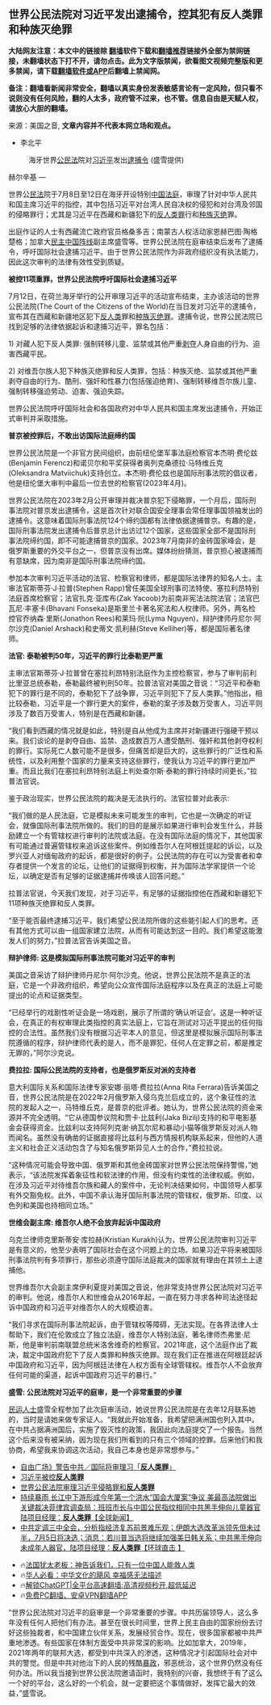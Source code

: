  <!-- 面包屑导航 --> <h2>世界公民法院对习近平发出逮捕令，控其犯有反人类罪和种族灭绝罪</h2> <p class="notice"><b>大陆网友注意：本文中的链接除 <a href="https://github.com/bannedbook/fanqiang" >翻墙</a>软件下载和<a href="https://github.com/killgcd/justmysocks/blob/master/README.md">翻墙推荐</a>链接外全部为禁网链接，未翻墙状态下打不开，请勿点击。此为文字版禁闻，欲看图文视频完整版和更多禁闻，请下载<a href="https://github.com/bannedbook/fanqiang">翻墙软件或APP</a>后翻墙上禁闻网。</p><p>备注：翻墙看新闻非常安全，翻墙以真实身份发表敏感言论有一定风险，但只看不说则没有任何风险，翻的人太多，政府管不过来，也不管。信息自由是天赋人权，请放心大胆的翻墙。</b></p>  <div class="entry"> <p>来源：美国之音, <strong>文章内容并不代表本网立场和观点。</strong></p> <ul> <li> 李北平 </li> </ul> <figure> <figcaption> 海牙世界<a href="https://www.bannedbook.org/bnews/tag/%E5%85%AC%E6%B0%91%E6%B3%95/" class="st_tag internal_tag" rel="tag" title="标签 公民法 下的日志">公民法</a>院对<a href="https://www.bannedbook.org/bnews/tag/%e4%b9%a0%e8%bf%91%e5%b9%b3/" class="st_tag internal_tag" rel="tag" title="标签 习近平 下的日志">习近平</a>发出<a href="https://www.bannedbook.org/bnews/tag/%E9%80%AE%E6%8D%95%E4%BB%A4/" class="st_tag internal_tag" rel="tag" title="标签 逮捕令 下的日志">逮捕令</a> (盛雪提供)<br /> </figcaption></figure> <p>赫尔辛基 —&nbsp;</p> <p>世界公<a href="https://www.bannedbook.org/bnews/tag/%E6%B0%91%E6%B3%95/" class="st_tag internal_tag" rel="tag" title="标签 民法 下的日志">民法</a>院于7月8日至12日在海牙开设特别<span class='wp_keywordlink_affiliate'><a href="https://www.bannedbook.org/" title="中国" target="_blank">中国</a></span><a href="https://www.bannedbook.org/bnews/tag/%e6%b3%95%e5%ba%ad/" class="st_tag internal_tag" rel="tag" title="标签 法庭 下的日志">法庭</a>，审理了针对中华人民共和国主席习近平的指控，其中包括习近平对台湾人民自决权的侵犯和对台湾及邻国的侵略罪行；尤其是习近平在西藏和新疆犯下的<a href="https://www.bannedbook.org/bnews/tag/%e5%8f%8d%e4%ba%ba%e7%b1%bb%e7%bd%aa/" class="st_tag internal_tag" rel="tag" title="标签 反人类罪 下的日志">反人类罪</a>行和<a href="https://www.bannedbook.org/bnews/tag/%e7%a7%8d%e6%97%8f%e7%81%ad%e7%bb%9d/" class="st_tag internal_tag" rel="tag" title="标签 种族灭绝 下的日志">种族灭绝</a>罪。</p> <p>出庭作证的人士有西藏流亡政府官员格桑多吉；南蒙古人权活动家恩赫巴图·陶格楚格；加拿大<span class='wp_keywordlink'><a href="https://www.bannedbook.org/forum53/topic3825.html" title="民主中国阵线" target="_blank">民主中国阵线</a></span>副主席盛雪等。世界公民法院在庭审结束后发布了逮捕令，呼吁国际社会逮捕习近平。由于世界公民法院作为非政府组织没有执法能力，因此这次审判的法律有效性受到质疑。</p> <p><strong>被控11项重罪，世界公民法院呼吁国际社会逮捕习近平</strong></p> <p>7月12日，在荷兰海牙举行的公开审理习近平的活动宣布结束，主办该活动的世界公民法院(The Court of the Citizens of the World)在当日发对习近平的逮捕令，宣布其在西藏和新疆地区犯下<a href="https://www.bannedbook.org/bnews/tag/%e5%8f%8d%e4%ba%ba%e7%b1%bb/" class="st_tag internal_tag" rel="tag" title="标签 反人类 下的日志">反人类</a>罪和<a href="https://www.bannedbook.org/bnews/tag/%E7%A7%8D%E6%97%8F%E7%81%AD%E7%BB%9D%E7%BD%AA/" class="st_tag internal_tag" rel="tag" title="标签 种族灭绝罪 下的日志">种族灭绝罪</a>。逮捕令说，世界公民法院已找到足够的法律依据起诉和逮捕习近平，罪名包括：</p> <p>1) 对藏人犯下反人类罪: 强制转移儿童、监禁或其他严重<span class='wp_keywordlink'><a href="https://www.bannedbook.org/forum2/topic21.html" title="《剥夺》 黄建民 著" target="_blank">剥夺</a></span>人身自由的行为、迫害西藏平民。</p> <p>2) 对维吾尔族人犯下种族灭绝罪和反人类罪，包括：种族灭绝、监禁或其他严重剥夺自由的行为、酷刑、强奸和性暴力(包括强迫绝育)、强制转移维吾尔族儿童、强制转移强迫劳动、迫害、强迫失踪。</p>  <p>世界公民法院呼吁国际社会和各国政府对中华人民共和国主席发出逮捕令，开始正式审判并采取措施。</p> <p><strong>普京被控罪后，不敢出访国际法庭缔约国</strong></p> <p>世界公民法院是一个非官方民间组织，由前纽伦堡军事法庭检察官本杰明·费伦兹(Benjamin Ferencz)和诺贝尔和平奖获得者奥列克桑德拉·马特维丘克(Oleksandra Matviichuk)支持创立。本杰明·费伦兹也是国际刑事法院的倡议者，他是纽伦堡大审判中最后一位去世的检察官(2023年4月)。</p> <p>世界公民法院在2023年2月公开审理并裁决普京犯下侵略罪，一个月后，国际刑事法院对普京发出逮捕令，这是首次针对联合国安全理事会常任理事国领袖发出的逮捕令。这意味着国际刑事法院124个缔约国都有法律依据逮捕普京。有趣的是，国际刑事法院发出逮捕令后普京总计出访过12个国家，这些国家全部不是国际刑事法院缔约国，即不可能逮捕普京的国家。2023年7月南非的金砖国家峰会，是俄罗斯重要的外交平台之一，但普京没有出席。媒体纷纷猜测，普京担心被逮捕而有意缺席，因为南非是国际刑事法院缔约国。</p> <p>参加本次审判习近平活动的法官、检察官和律师，都是国际法律界的知名人士。主审法官斯蒂芬·J·拉普(Stephen Rapp)曾任美国全球刑事司法特使、塞拉利昂特别法庭首席检察官；法官扎克·亚库布(Zak Yacoob)为前南非宪法法院法官；法官巴瓦尼·丰塞卡(Bhavani Fonseka)是斯里兰卡著名宪法和人权律师。另外，两名检控官乔纳森·里斯(Jonathon Rees)和莱玛·阮(Lyma Nguyen)，辩护律师丹尼尔·阿尔沙克(Daniel Arshack)和史蒂文·凯利赫(Steve Kelliher)等，都是国际著名律师。</p> <p><strong>法官: 泰勒被判50年，习近平的罪行比泰勒更严重</strong></p> <p>主审法官斯蒂芬·J·拉普曾在塞拉利昂特别法庭作为主控检察官，参与了审判前利比里亚总统泰勒，泰勒最终被判刑50年。拉普法官对美国之音说：“习近平和泰勒犯下的罪行是不同的，泰勒犯下了战争罪，习近平则犯下了反人类罪。”他指出，相比较泰勒，习近平是一个罪行更大的案件，泰勒的案子涉及数万受害人，习近平则涉及了数百万受害人，特别是在西藏和新疆。</p> <p>“我们看到西藏的情况就是如此，特别是自从他成为主席并对新疆进行强硬干预以来。我们谈论的是剥夺自由、监禁、造成数百万人遭受酷刑、强奸和其他剥夺权利的罪行。实际死亡人数可能不是很多，但痛苦却是巨大的，这些罪行的广泛性和系统性，以及利用整个国家的力量来支持这些罪行，使我认为习近平的罪行更加严重。而且比我们在塞拉利昂特别法庭上判处查尔斯·泰勒的罪行持续时间更长，”拉普法官说。</p>  <p>鉴于政治现实，世界公民法院的裁决是无法执行的。法官拉普对此表示:</p> <p>“我们做的是人民法庭，它是模拟未来可能发生的审判，它也是一次确定的听证会，就像国际刑事法院所做的。我们的目的是展示如果进行审判会发生什么，并鼓励建立一个有管辖权进行审判的法院或法庭。在没有国际法庭的情况下，其他国家有可能通过普遍管辖权来追诉这些案件。例如维吾尔人在阿根廷提起的诉讼，以及罗兴亚人对缅甸政府的起诉，都是很好的例子。公民法院的存在可以为受害者和幸存者提供一个发言的论坛，让他们的证据得到权衡，并为国际法学家提供一个论坛，以确定是否有足够的证据逮捕并传唤该人回答问题。”</p> <p>拉普法官说，今天我们发现，对于习近平，有足够的证据指控他在西藏和新疆犯下11项种族灭绝罪和反人类罪。</p> <p>“至于能否最终逮捕习近平，我们希望公民法院所做的这些能引起人们的思考。还有其他方式可以由一组国家建立法院，从而有可能达到这一目的。我们希望这能激发人们的努力，”拉普法官告诉美国之音。</p> <p><strong>辩护律师: 这是模拟国际刑事法院可能对习近平的审判</strong></p> <p>美国之音采访了辩护律师丹尼尔·阿尔沙克。他说，世界公民法院不是真正的法庭，它是一个非政府组织，希望向公众宣传国际法庭程序以及在真正的法庭上可能提出的论点和证据类型。</p> <p>“已经举行的戏剧性听证会是一场戏剧，展示了所谓的‘确认听证会’。这是一种听证会，在真正的有权审理此类指控的真实法庭上，它旨在测试对习近平提出的任何指控的合法性。虽然我们没有根据习近平本人的意见，但这里是模拟展示国际刑事法院遵循的程序，辩护律师代表的是人，而不是罪犯，任何人在定罪之前，都是推定无罪的，”阿尔沙克说。</p> <p><strong>费拉拉: 国际公民法院的支持者，也是俄罗斯反对派的支持者</strong></p>  <p>意大利国际关系和国际法律专家安娜·丽塔·费拉拉(Anna Rita Ferrara)告诉美国之音，世界公民法院是在2022年2月俄罗斯入侵乌克兰后成立的，这个象征性的法院的发起人之一，马特维丘克，是普京的批评者。她认为，世界公民法院的资金来源并不完全透明。“它从德国参议院和贾卡·比兹利(Jaka Bizilj)支持的和平电影基金会获得资金。比兹利以支持阿列克谢·纳瓦尔尼和暴动小猫等俄罗斯反对派人物而闻名。虽然没有确凿的证据直接将比兹利与西方情报机构联系起来，但他的人道主义和社会正义活动包含了与知名俄罗斯异见人士的合作，”费拉拉说。</p> <p>“这种情况可能会导致中国、俄罗斯和其他金砖国家对世界公民法院保持警惕，”她表示，“该法院发挥着象征性和软法律的作用，但没有约束性的法律权威。例如，在涉及习近平对待维吾尔族和藏人的案件中，无论判决结果如何，中国领导人都享有外交豁免权。此外，中国不承认海牙国际刑事法院的管辖权，俄罗斯、印度、以色列和美国也持相同立场。”</p> <p><strong>世维会副主席: 维吾尔人绝不会放弃起诉中国政府</strong></p> <p>乌克兰律师克里斯蒂安·库拉赫(Kristian Kurakh)认为，世界公民法院审判习近平是有意义的，他至少表明了国际社会在这个问题上的立场。如果习近平将来被国际刑事法院判有多项罪行，那些必须遵守国际法庭裁决的国家就有理由在其领土上逮捕他。</p> <p>世界维吾尔大会副主席伊利夏提对美国之音说，他非常支持世界公民法院对习近平的审判。他说，维吾尔人和世维会从2016年起，一直在努力寻求各种司法途径起诉中国政府和习近平对维吾尔人的大规模迫害。</p> <p>“我们寻求在国际刑事法院起诉，由于管辖权等障碍，无法实现。在各界法律人士帮助下，我们在伦敦成立了独立法庭，维吾尔人特别法庭，著名律师杰弗里·尼斯，他是审判前南联盟总统米洛舍维奇的检察官。2021年底，这个法庭作出了裁决，裁定中国政府犯下了反人类罪和种族灭绝罪。现在我们正在推进在阿根廷起诉中国政府和习近平，因为阿根廷法律在人权方面有全球管辖权。维吾尔人不会放弃任何可能的渠道，起诉中国政府习近平的暴行。”</p> <p><strong>盛雪: 公民法院对习近平的庭审，是一个非常重要的步骤</strong></p> <p><span class='wp_keywordlink'><a href="https://www.bannedbook.org/forum9/" title="民运人士看法轮功" target="_blank">民运人士</a></span>盛雪全程参加了此次庭审活动，她说世界公民法院是在去年12月联系她的，当时是请她来做专家证人。“我就此开始准备，我希望把满洲国也列入其中。在中共占据满洲国后，实施了毁灭性的政策，我因此向法庭提交了一个报告。当然这个后来没有被采纳，因为现在我们所看到的只有三个领域的控罪。后来他们和我协商，希望我来协调这次活动，我自己本身也是非常想参与。”</p>  <!--<div id="taboola-mid-1"></div>--><ul class='op-related-articles' title='相关阅读'> <li><a href='https://www.bannedbook.org/bnews/taiwannews/20240712/2060973.html' target='_blank'>自由广场》警告中共／国际将审理习「<b>反人类罪</b>」</a></li> <li><a href='https://www.bannedbook.org/bnews/sohnews/20240710/2060432.html' target='_blank'>习近平被控<b>反人类罪</b></a></li> <li><a href='https://www.bannedbook.org/bnews/ssgc/20240710/2060123.html' target='_blank'>世界公民法院审理习近平侵略罪和<b>反人类罪</b></a></li> <li><a href='https://www.bannedbook.org/bnews/bannedvideo/20240630/2056463.html' target='_blank'>持续暴雨 长江中下游形成今年第一个洪水“国会大厦案”争议 美最高法院做出关键裁决菲律宾调查局：班班市长与中国公民指纹相同中共黑手伸向儿童器官 陆项目经理：<b>反人类罪</b>【全球新闻】</a></li> <li><a href='https://www.bannedbook.org/bnews/bannedvideo/20240630/2056365.html' target='_blank'>中共定调三中全会，分析指经济复苏前景难乐观；伊朗大选改革派领先但未过半，7月5日将决选；消息：若川普当选将继续加强美日韩关系；中共黑手伸向未成年人器官，陆项目经理：<b>反人类罪</b>【环球直击 】</a></li> </ul> <ul class="texttj"> <li>🔥<a href="https://www.bannedbook.org/bnews/ssgc/20230219/1850782.html" target="_blank">法国犹太老板：神告诉我们，只有一位中国人能救人类</a></li> <li>🔥<a href="https://www.bannedbook.org/bnews/comments/20220220/1694796.html" target="_blank">华人必看：中华文化的飓风 幸福感无法描述</a></li> <li>🔥<a href="https://github.com/bannedbook/fanqiang/wiki/V2ray%E6%9C%BA%E5%9C%BA" target="_blank">解锁ChatGPT|全平台高速翻墙:高清视频秒开,超低延迟</a></li> <li>🔥<a href="https://github.com/bannedbook/fanqiang/wiki/%E7%A6%81%E9%97%BB%E7%BD%91%E5%AE%89%E5%8D%93%E7%BF%BB%E5%A2%99%E6%96%B0%E9%97%BBAPP" target="_blank">免费PC翻墙、安卓VPN翻墙APP</a></li> </ul><p>“世界公民法院对习近平的庭审是一个非常重要的步骤。中共历届领导人，这么多年没有任何人把他们有办法。甚至在很长时间里，世界上民主自由的国家纷纷去讨好这些独裁者，和中国建立伙伴关系，发展经贸合作。现在，很多国家都被中共严重地渗透。有些国家在体制方面受中共非常深的影响。比如加拿大，2019年，2021年两年的联邦大选，都受到中共深入的渗透，这种情况才引起国际社会对中共的警觉。但是中共对他治下的人民的残酷<span class='wp_keywordlink'><a href="https://www.bannedbook.org/forum11/topic276.html" title="禁片：评中国共产党的暴政" target="_blank">暴政</a></span>，邪恶统治，这个世界仍然没有任何办法。所以我当接到世界公民法院邀请函时，我特别的兴奋，我想终于有了这么一个好的平台，这么好的一个机会，就一定要把这个事情做好，发挥它最大的效益，”盛雪说。</p><a name='sharetosocial'></a> <div style="margin-bottom:5px;padding-bottom:5px;clear:both"> <div id="archive-pix-1" class="banner-ads"> <!-- AuctionX Display platform tag START --> <div id="27602x728x90x621x_ADSLOT1" clicktrack="%%CLICK_URL_ESC%%"></div>  <!-- AuctionX Display platform tag END --> </div> <div id="archive-pix-2" class="banner-ads"> <!-- AuctionX Display platform tag START --> <div id="27556x300x250x621x_ADSLOT1" clicktrack="%%CLICK_URL_ESC%%" style="margin:0 auto;text-align:center"></div>  <!-- AuctionX Display platform tag END --> </div> </div>  <div id="archive-pix-1" class="banner-ads"> <!-- AuctionX Display platform tag START --> <div id="27603x728x90x621x_ADSLOT1" clicktrack="%%CLICK_URL_ESC%%"></div>  <!-- AuctionX Display platform tag END --> </div> </div><!--END ENTRY--> 